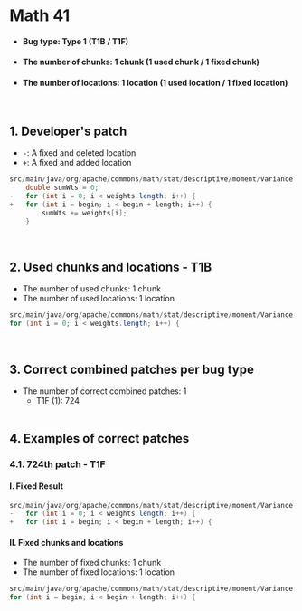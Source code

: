 # Math 41
* <h4>Bug type: Type 1 (T1B / T1F)</h4>
* <h4>The number of chunks: 1 chunk (1 used chunk / 1 fixed chunk)</h4>
* <h4>The number of locations: 1 location (1 used location / 1 fixed location)</h4>
<br>

## 1. Developer's patch
* `-`: A fixed and deleted location
* `+`: A fixed and added location
```java
src/main/java/org/apache/commons/math/stat/descriptive/moment/Variance.java: 519-522
    double sumWts = 0;
-   for (int i = 0; i < weights.length; i++) {
+   for (int i = begin; i < begin + length; i++) {
        sumWts += weights[i];
    }
```
<br>

## 2. Used chunks and locations - T1B
* The number of used chunks: 1 chunk
* The number of used locations: 1 location
```java
src/main/java/org/apache/commons/math/stat/descriptive/moment/Variance.java: 520
for (int i = 0; i < weights.length; i++) {
```
<br>

## 3. Correct combined patches per bug type
* The number of correct combined patches: 1
    * T1F (1): 724
<br><br>

## 4. Examples of correct patches
### 4.1. 724th patch - T1F
#### I. Fixed Result
```java
src/main/java/org/apache/commons/math/stat/descriptive/moment/Variance.java: 520
-   for (int i = 0; i < weights.length; i++) {
+   for (int i = begin; i < begin + length; i++) {
```

#### II. Fixed chunks and locations 
* The number of fixed chunks: 1 chunk
* The number of fixed locations: 1 location
```java
src/main/java/org/apache/commons/math/stat/descriptive/moment/Variance.java: 520
for (int i = begin; i < begin + length; i++) {
```
<br><br>